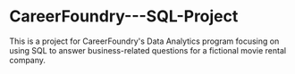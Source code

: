 # CareerFoundry---SQL-Project
This is a project for CareerFoundry's Data Analytics program focusing on using SQL to answer business-related questions for a fictional movie rental company.
